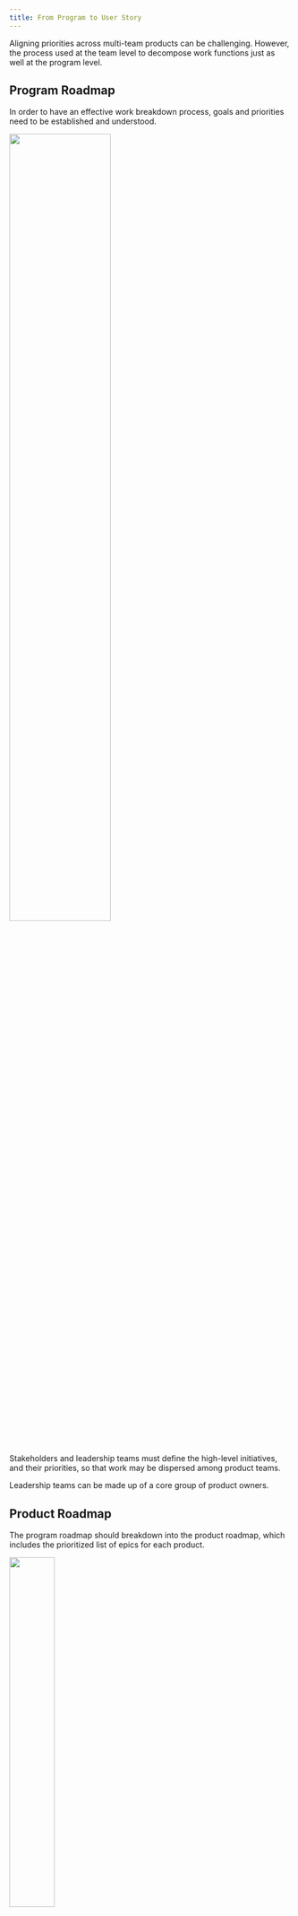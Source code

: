 ```yaml
---
title: From Program to User Story
---
```



Aligning priorities across multi-team products can be challenging. However, the process used at the team level to decompose work
functions just as well at the program level.

## Program Roadmap

In order to have an effective work breakdown process, goals and priorities need
to be established and understood.

<img src="../images/../../images/../bifrost/images/program-roadmap.png" width="60%">

Stakeholders and leadership teams must define the high-level initiatives, and
their priorities, so that work may be dispersed among product teams.

Leadership teams can be made up of a core group of product owners.

## Product Roadmap

The program roadmap should breakdown into the product roadmap, which includes
the prioritized list of epics for each product.

<img src="../images/../../images/../bifrost/images/product-vision.png" width="40%">

The leadership team should define the product vision, roadmap, and dependencies
for each product.

## Backlog

The team backlog should be comprised of the prioritized epics from the product roadmap.

<img src="../images/../../images/../bifrost/images/feature-backlog.png" width="50%">

The core group needed to effectively break down high level requirements so that
the team may decompose work includes product owners,
tech leads, and project managers.

Product teams should use the processes effective for
[Work Decomposition](././work-decomposition/work-breakdown.html), to breakdown
epics into smaller epics, stories, and tasks.
